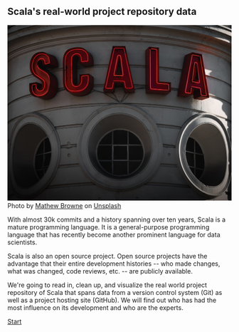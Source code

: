 ## Scala's real-world project repository data
![](/img/mathew-browne-Bgoceb_kc0k-unsplash.jpg)
Photo by <a href="https://unsplash.com/@mathewbrowne?utm_source=unsplash&utm_medium=referral&utm_content=creditCopyText">Mathew Browne</a> on <a href="https://unsplash.com/s/photos/scala?utm_source=unsplash&utm_medium=referral&utm_content=creditCopyText">Unsplash</a>
  
<p>With almost 30k commits and a history spanning over ten years, Scala is a mature programming language. It is a general-purpose programming language that has recently become another prominent language for data scientists.</p>
<p>Scala is also an open source project. Open source projects have the advantage that their entire development histories -- who made changes, what was changed, code reviews, etc. -- are publicly available. </p>
<p>We're going to read in, clean up, and visualize the real world project repository of Scala that spans data from a version control system (Git) as well as a project hosting site (GitHub). We will find out who has had the most influence on its development and who are the experts.</p>

[Start](https://github.com/anunda-nyagami/scala-language-history/blob/main/notebook.ipynb)
